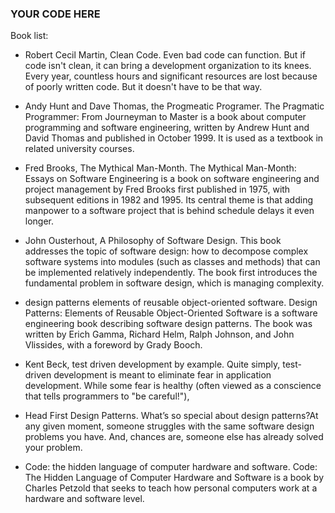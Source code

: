 ### YOUR CODE HERE

Book list:

- Robert Cecil Martin, Clean Code.
  Even bad code can function. But if code isn't clean, it can bring a development organization to its knees. Every year, countless hours and significant resources are lost because of poorly written code. But it doesn't have to be that way.

- Andy Hunt and Dave Thomas, the Progmeatic Programer.
  The Pragmatic Programmer: From Journeyman to Master is a book about computer programming and software engineering, written by Andrew Hunt and David Thomas and published in October 1999. It is used as a textbook in related university courses.

- Fred Brooks, The Mythical Man-Month.
  The Mythical Man-Month: Essays on Software Engineering is a book on software engineering and project management by Fred Brooks first published in 1975, with subsequent editions in 1982 and 1995. Its central theme is that adding manpower to a software project that is behind schedule delays it even longer.

- John Ousterhout, A Philosophy of Software Design.
  This book addresses the topic of software design: how to decompose complex software systems into modules (such as classes and methods) that can be implemented relatively independently. The book first introduces the fundamental problem in software design, which is managing complexity.

- design patterns elements of reusable object-oriented software.
  Design Patterns: Elements of Reusable Object-Oriented Software is a software engineering book describing software design patterns. The book was written by Erich Gamma, Richard Helm, Ralph Johnson, and John Vlissides, with a foreword by Grady Booch.

- Kent Beck, test driven development by example.
  Quite simply, test-driven development is meant to eliminate fear in application development. While some fear is healthy (often viewed as a conscience that tells programmers to "be careful!"),

- Head First Design Patterns.
  What’s so special about design patterns?At any given moment, someone struggles with the same software design problems you have. And, chances are, someone else has already solved your problem.

- Code: the hidden language of computer hardware and software.
  Code: The Hidden Language of Computer Hardware and Software is a book by Charles Petzold that seeks to teach how personal computers work at a hardware and software level.
